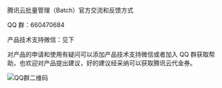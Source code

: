 腾讯云批量管理（Batch）官方交流和反馈方式

QQ 群：660470684

产品技术支持微信：见下


对产品的申请和使用有疑问可以添加产品技术支持微信或者加入 QQ 群获取帮助，也欢迎对产品提出建议，好的建议经采纳可以获取腾讯云代金券。

![QQ群二维码](https://mc.qcloudimg.com/static/img/5ce4ed6aef77a7a963c79e19cdf4b81f/1.png)
